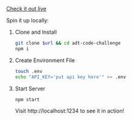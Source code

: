 [Check it out live](https://adt-code-challenge.now.sh)

Spin it up locally:

1. Clone and Install

    ```sh
    git clone $url && cd adt-code-challenge
    npm i
    ```

2. Create Environment File

    ```sh
    touch .env
    echo "API_KEY='put api key here'" >> .env
    ```

3. Start Server

    ```sh
    npm start
    ```

    Visit http://localhost:1234 to see it in action!